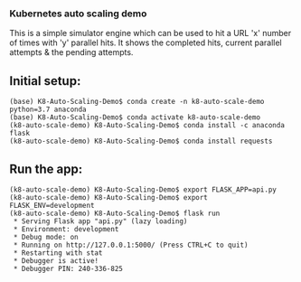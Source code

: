 ### Kubernetes auto scaling demo

This is a simple simulator engine which can be used to hit a URL 'x' number of times with 'y' parallel hits. It shows the completed hits, current parallel attempts & the pending attempts.   


## Initial setup:
```
(base) K8-Auto-Scaling-Demo$ conda create -n k8-auto-scale-demo python=3.7 anaconda
(base) K8-Auto-Scaling-Demo$ conda activate k8-auto-scale-demo
(k8-auto-scale-demo) K8-Auto-Scaling-Demo$ conda install -c anaconda flask
(k8-auto-scale-demo) K8-Auto-Scaling-Demo$ conda install requests
```

## Run the app:
```
(k8-auto-scale-demo) K8-Auto-Scaling-Demo$ export FLASK_APP=api.py 
(k8-auto-scale-demo) K8-Auto-Scaling-Demo$ export FLASK_ENV=development
(k8-auto-scale-demo) K8-Auto-Scaling-Demo$ flask run
 * Serving Flask app "api.py" (lazy loading)
 * Environment: development
 * Debug mode: on
 * Running on http://127.0.0.1:5000/ (Press CTRL+C to quit)
 * Restarting with stat
 * Debugger is active!
 * Debugger PIN: 240-336-825
```


